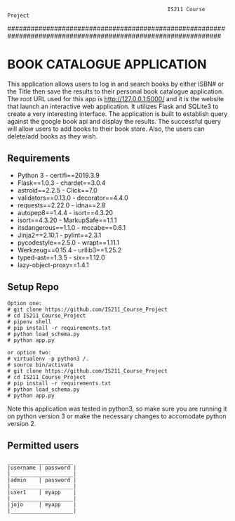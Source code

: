                                                        IS211 Course Project
###############################################################################################################
# BOOK CATALOGUE APPLICATION 
This application allows users to log in and search books by either ISBN# or the Title then save the results to their personal book catalogue application. The root URL used for this app is http://127.0.0.1:5000/ and it is the website that launch an interactive web application. It utilizes Flask and SQLite3 to create a very interesting interface. The application is built to establish query against the google book api and display the results. The successful query will allow users to add books to their book store. Also, the users can delete/add books as they wish. 

## Requirements
- Python 3               - certifi==2019.3.9
- Flask==1.0.3           - chardet==3.0.4
- astroid==2.2.5         - Click==7.0
- validators==0.13.0     - decorator==4.4.0
- requests==2.22.0       - idna==2.8
- autopep8==1.4.4        - isort==4.3.20
- isort==4.3.20          - MarkupSafe==1.1.1
- itsdangerous==1.1.0    - mccabe==0.6.1
- Jinja2==2.10.1         - pylint==2.3.1      
- pycodestyle==2.5.0     - wrapt==1.11.1
- Werkzeug==0.15.4       - urllib3==1.25.2
- typed-ast==1.3.5       - six==1.12.0
- lazy-object-proxy==1.4.1


## Setup Repo
```
Option one:
# git clone https://github.com/IS211_Course_Project
# cd IS211_Course_Project
# pipenv shell
# pip install -r requirements.txt
# python load_schema.py
# python app.py

or option two:
# virtualenv -p python3 /. 
# source bin/activate
# git clone https://github.com/IS211_Course_Project
# cd IS211_Course_Project
# pip install -r requirements.txt
# python load_schema.py
# python app.py

```
Note this application was tested in python3, so make sure you are running it on python version 3 or make the necessary changes to accomodate python version 2.


## Permitted users
```
_____________________
|username | password |
|____________________|
|admin 	  | password |
|____________________|
|user1    | myapp    |
|____________________|
|jojo	  | myapp    |
|____________________|
```









